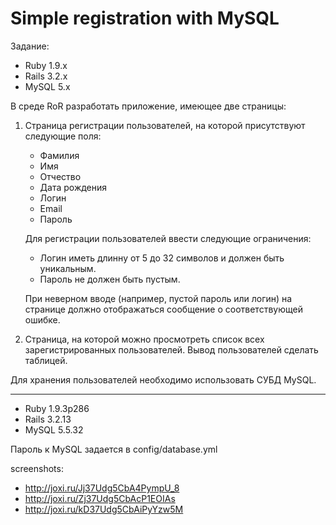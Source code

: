 Simple registration with MySQL
=================

Задание: 

* Ruby 1.9.x
* Rails 3.2.x
* MySQL 5.x

В среде RoR разработать приложение, имеющее две страницы:

1. Страница регистрации пользователей, на которой присутствуют
   следующие поля:
   - Фамилия
   - Имя
   - Отчество
   - Дата рождения
   - Логин
   - Email
   - Пароль

   Для регистрации пользователей ввести следующие ограничения:

   - Логин иметь длинну от 5 до 32 символов и должен быть уникальным.
   - Пароль не должен быть пустым.

   При неверном вводе (например, пустой пароль или логин) на странице
   должно отображаться сообщение о соответствующей ошибке.

2. Страница, на которой можно просмотреть список всех зарегистрированных пользователей.
Вывод пользователей сделать таблицей.

Для хранения пользователей необходимо использовать СУБД MySQL.

----------------------------

* Ruby 1.9.3p286
* Rails 3.2.13
* MySQL 5.5.32

Пароль к MySQL задается в config/database.yml

screenshots:

+ http://joxi.ru/Jj37Udg5CbA4PympU_8
+ http://joxi.ru/Zj37Udg5CbAcP1EOIAs
+ http://joxi.ru/kD37Udg5CbAiPyYzw5M

